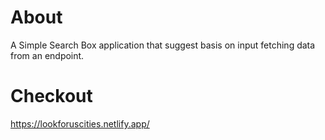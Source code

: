 # About 
A Simple Search Box application that suggest basis on input fetching data from an endpoint.
# Checkout
https://lookforuscities.netlify.app/
